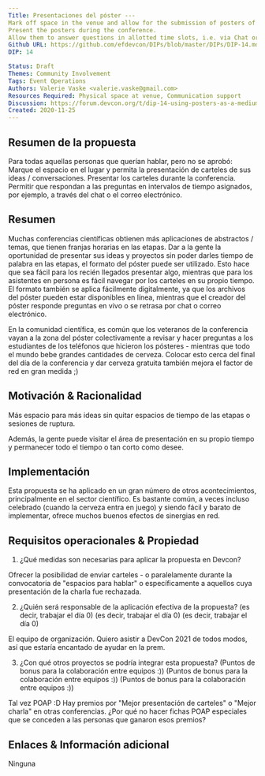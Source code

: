 ```yaml
---
Title: Presentaciones del póster ---
Mark off space in the venue and allow for the submission of posters of their ideas / talks. 
Present the posters during the conference. 
Allow them to answer questions in allotted time slots, i.e. via Chat or Email.'
Github URL: https://github.com/efdevcon/DIPs/blob/master/DIPs/DIP-14.md
DIP: 14

Status: Draft
Themes: Community Involvement
Tags: Event Operations
Authors: Valerie Vaske <valerie.vaske@gmail.com>
Resources Required: Physical space at venue, Communication support
Discussion: https://forum.devcon.org/t/dip-14-using-posters-as-a-medium-alongside-talks/174/2
Created: 2020-11-25
---
```


## Resumen de la propuesta

Para todas aquellas personas que querían hablar, pero no se aprobó: Marque el espacio en el lugar y permita la presentación de carteles de sus ideas / conversaciones. Presentar los carteles durante la conferencia. Permitir que respondan a las preguntas en intervalos de tiempo asignados, por ejemplo, a través del chat o el correo electrónico.

## Resumen
Muchas conferencias científicas obtienen más aplicaciones de abstractos / temas, que tienen franjas horarias en las etapas. Dar a la gente la oportunidad de presentar sus ideas y proyectos sin poder darles tiempo de palabra en las etapas, el formato del póster puede ser utilizado. Esto hace que sea fácil para los recién llegados presentar algo, mientras que para los asistentes en persona es fácil navegar por los carteles en su propio tiempo. El formato también se aplica fácilmente digitalmente, ya que los archivos del póster pueden estar disponibles en línea, mientras que el creador del póster responde preguntas en vivo o se retrasa por chat o correo electrónico.

En la comunidad científica, es común que los veteranos de la conferencia vayan a la zona del póster colectivamente a revisar y hacer preguntas a los estudiantes de los teléfonos que hicieron los pósteres - mientras que todo el mundo bebe grandes cantidades de cerveza. Colocar esto cerca del final del día de la conferencia y dar cerveza gratuita también mejora el factor de red en gran medida ;)

## Motivación & Racionalidad
Más espacio para más ideas sin quitar espacios de tiempo de las etapas o sesiones de ruptura.

Además, la gente puede visitar el área de presentación en su propio tiempo y permanecer todo el tiempo o tan corto como desee.

## Implementación
Esta propuesta se ha aplicado en un gran número de otros acontecimientos, principalmente en el sector científico. Es bastante común, a veces incluso celebrado (cuando la cerveza entra en juego) y siendo fácil y barato de implementar, ofrece muchos buenos efectos de sinergias en red.

## Requisitos operacionales & Propiedad
1. ¿Qué medidas son necesarias para aplicar la propuesta en Devcon?

Ofrecer la posibilidad de enviar carteles - o paralelamente durante la convocatoria de "espacios para hablar" o específicamente a aquellos cuya presentación de la charla fue rechazada.

2. ¿Quién será responsable de la aplicación efectiva de la propuesta? (es decir, trabajar el día 0) (es decir, trabajar el día 0) (es decir, trabajar el día 0)

El equipo de organización. Quiero asistir a DevCon 2021 de todos modos, así que estaría encantado de ayudar en la prem.

3. ¿Con qué otros proyectos se podría integrar esta propuesta? (Puntos de bonus para la colaboración entre equipos :)) (Puntos de bonus para la colaboración entre equipos :)) (Puntos de bonus para la colaboración entre equipos :))

Tal vez POAP :D Hay premios por "Mejor presentación de carteles" o "Mejor charla" en otras conferencias. ¿Por qué no hacer fichas POAP especiales que se conceden a las personas que ganaron esos premios?

## Enlaces & Información adicional
Ninguna
